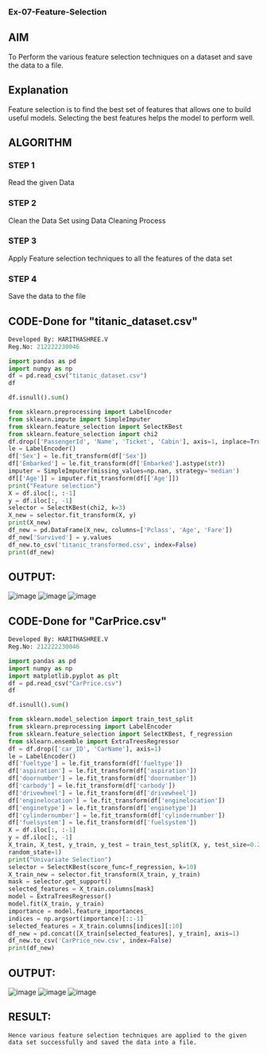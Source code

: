 ### Ex-07-Feature-Selection
## AIM

To Perform the various feature selection techniques on a dataset and save the data to a file.
## Explanation

Feature selection is to find the best set of features that allows one to build useful models. Selecting the best features helps the model to perform well.
## ALGORITHM
### STEP 1

Read the given Data
### STEP 2

Clean the Data Set using Data Cleaning Process
### STEP 3

Apply Feature selection techniques to all the features of the data set
### STEP 4

Save the data to the file
## CODE-Done for "titanic_dataset.csv"
```python
Developed By: HARITHASHREE.V
Reg.No: 212222230046

import pandas as pd
import numpy as np
df = pd.read_csv("titanic_dataset.csv")
df

df.isnull().sum()

from sklearn.preprocessing import LabelEncoder
from sklearn.impute import SimpleImputer
from sklearn.feature_selection import SelectKBest
from sklearn.feature_selection import chi2
df.drop(['PassengerId', 'Name', 'Ticket', 'Cabin'], axis=1, inplace=True)
le = LabelEncoder()
df['Sex'] = le.fit_transform(df['Sex'])
df['Embarked'] = le.fit_transform(df['Embarked'].astype(str))
imputer = SimpleImputer(missing_values=np.nan, strategy='median')
df[['Age']] = imputer.fit_transform(df[['Age']])
print("Feature selection")
X = df.iloc[:, :-1]
y = df.iloc[:, -1]
selector = SelectKBest(chi2, k=3)
X_new = selector.fit_transform(X, y)
print(X_new)
df_new = pd.DataFrame(X_new, columns=['Pclass', 'Age', 'Fare'])
df_new['Survived'] = y.values
df_new.to_csv('titanic_transformed.csv', index=False)
print(df_new)

```
## OUTPUT:
![image](https://github.com/haritha-venkat/Ex-07-Feature-Selection/assets/121285701/0f0485ff-c873-4dea-bb7f-573403baaa95)
![image](https://github.com/haritha-venkat/Ex-07-Feature-Selection/assets/121285701/6cda61e7-b3fa-42c2-9ccc-36e7ca7c9261)
![image](https://github.com/haritha-venkat/Ex-07-Feature-Selection/assets/121285701/78c656f1-ea8e-4eea-84b1-9cedf7852b53)

## CODE-Done for "CarPrice.csv"
```python
Developed By: HARITHASHREE.V
Reg.No: 212222230046

import pandas as pd
import numpy as np
import matplotlib.pyplot as plt
df = pd.read_csv("CarPrice.csv")
df

df.isnull().sum()

from sklearn.model_selection import train_test_split
from sklearn.preprocessing import LabelEncoder
from sklearn.feature_selection import SelectKBest, f_regression
from sklearn.ensemble import ExtraTreesRegressor
df = df.drop(['car_ID', 'CarName'], axis=1)
le = LabelEncoder()
df['fueltype'] = le.fit_transform(df['fueltype'])
df['aspiration'] = le.fit_transform(df['aspiration'])
df['doornumber'] = le.fit_transform(df['doornumber'])
df['carbody'] = le.fit_transform(df['carbody'])
df['drivewheel'] = le.fit_transform(df['drivewheel'])
df['enginelocation'] = le.fit_transform(df['enginelocation'])
df['enginetype'] = le.fit_transform(df['enginetype'])
df['cylindernumber'] = le.fit_transform(df['cylindernumber'])
df['fuelsystem'] = le.fit_transform(df['fuelsystem'])
X = df.iloc[:, :-1]
y = df.iloc[:, -1]
X_train, X_test, y_train, y_test = train_test_split(X, y, test_size=0.2,
random_state=1)
print("Univariate Selection")
selector = SelectKBest(score_func=f_regression, k=10)
X_train_new = selector.fit_transform(X_train, y_train)
mask = selector.get_support()
selected_features = X_train.columns[mask]
model = ExtraTreesRegressor()
model.fit(X_train, y_train)
importance = model.feature_importances_
indices = np.argsort(importance)[::-1]
selected_features = X_train.columns[indices][:10]
df_new = pd.concat([X_train[selected_features], y_train], axis=1)
df_new.to_csv('CarPrice_new.csv', index=False)
print(df_new)
```
## OUTPUT:
![image](https://github.com/haritha-venkat/Ex-07-Feature-Selection/assets/121285701/ead281b8-2501-429e-8661-7b43d1bcb276)
![image](https://github.com/haritha-venkat/Ex-07-Feature-Selection/assets/121285701/f0f9c162-4ff3-406f-818e-c2c4b3e81024)
![image](https://github.com/haritha-venkat/Ex-07-Feature-Selection/assets/121285701/e0a3a4a3-a18c-438b-826b-c1f52788ff0f)


## RESULT:
    Hence various feature selection techniques are applied to the given data set successfully and saved the data into a file.
